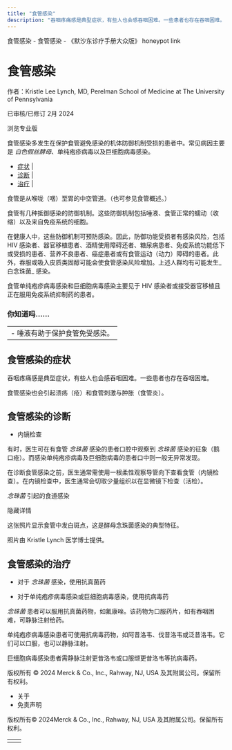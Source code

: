 ```yaml
---
title: "食管感染"
description: "吞咽疼痛感是典型症状，有些人也会感吞咽困难。一些患者也存在吞咽困难。"
---
```


﻿食管感染 \- 食管感染 \- 《默沙东诊疗手册大众版》 honeypot link

# 食管感染

作者：Kristle Lee Lynch, MD, Perelman School of Medicine at The University of
Pennsylvania

已审核/已修订 2月 2024

浏览专业版

食管感染多发生在保护食管避免感染的机体防御机制受损的患者中。常见病因主要是 _白色假丝酵母_、单纯疱疹病毒以及巨细胞病毒感染。

- [症状](#症状_v88081495_zh) \|
- [诊断](#诊断_v28575328_zh) \|
- [治疗](#治疗_v28575339_zh) \|

食管是从喉咙（咽）至胃的中空管道。（也可参见食管概述。）

食管有几种抵御感染的防御机制。这些防御机制包括唾液、食管正常的蠕动（收缩）以及来自免疫系统的细胞。

在健康人中，这些防御机制可预防感染。因此，防御功能受损者有感染风险，包括 HIV 感染者、器官移植患者、酒精使用障碍还者、糖尿病患者、免疫系统功能低下或受损的患者、营养不良患者、癌症患者或有食管运动（动力）障碍的患者。此外，吞服或吸入皮质类固醇可能会使食管感染风险增加。上述人群均有可能发生_白念珠菌_ 感染。

食管单纯疱疹病毒感染和巨细胞病毒感染主要见于 HIV 感染者或接受器官移植且正在服用免疫系统抑制药的患者。

### 你知道吗……

|     |
| --- |
| - 唾液有助于保护食管免受感染。 |

## 食管感染的症状

吞咽疼痛感是典型症状，有些人也会感吞咽困难。一些患者也存在吞咽困难。

食管感染也会引起溃疡（疮）和食管刺激与肿胀（食管炎）。

## 食管感染的诊断

- 内镜检查


有时，医生可在有食管 _念珠菌_ 感染的患者口腔中观察到 _念珠菌_ 感染的征象（鹅口疮）。而感染单纯疱疹病毒及巨细胞病毒的患者口中则一般无异常发现。

在诊断食管感染之前，医生通常需使用一根柔性观察导管向下查看食管（内镜检查）。在内镜检查中，医生通常会切取少量组织以在显微镜下检查（活检）。

_念珠菌_ 引起的食道感染



隐藏详情

这张照片显示食管中发白斑点，这是酵母念珠菌感染的典型特征。

照片由 Kristle Lynch 医学博士提供。

## 食管感染的治疗

- 对于 _念珠菌_ 感染，使用抗真菌药

- 对于单纯疱疹病毒感染或巨细胞病毒感染，使用抗病毒药


_念珠菌_ 患者可以服用抗真菌药物，如氟康唑。该药物为口服药片，如有吞咽困难，可静脉注射给药。

单纯疱疹病毒感染患者可使用抗病毒药物，如阿昔洛韦、伐昔洛韦或泛昔洛韦。它们可以口服，也可以静脉注射。

巨细胞病毒感染患者需静脉注射更昔洛韦或口服缬更昔洛韦等抗病毒药。



版权所有 © 2024
Merck & Co., Inc., Rahway, NJ, USA 及其附属公司。保留所有权利。

- 关于
- 免责声明

版权所有© 2024Merck & Co., Inc., Rahway, NJ, USA 及其附属公司。保留所有权利。

|     |     |
| --- | --- |
|  |  |